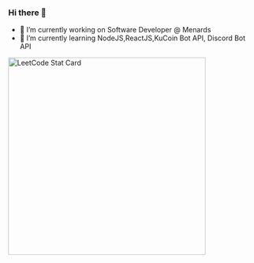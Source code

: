 ### Hi there 👋

- 🔭 I’m currently working on Software Developer @ Menards
- 🌱 I’m currently learning NodeJS,ReactJS,KuCoin Bot API, Discord Bot API


<a href="https://github.com/KnlnKS/leetcode-stats">
  <img alt="LeetCode Stat Card" src="https://apu5rh8gxk.execute-api.us-east-1.amazonaws.com/default/leetcode-stats?username=sdoran35" width="400"/>
</a>
